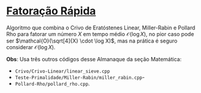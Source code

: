 # [Fatoração Rápida](fast_factorize.cpp)

Algoritmo que combina o Crivo de Eratóstenes Linear, Miller-Rabin e Pollard Rho para fatorar um número $X$ em tempo médio $\mathcal{O}(\log X)$, no pior caso pode ser $\mathcal{O}(\sqrt[4]{X} \cdot \log X)$, mas na prática é seguro considerar $\mathcal{O}(\log X)$.

**Obs**: Usa três outros códigos desse Almanaque da seção Matemática:
- `Crivo/Crivo-Linear/linear_sieve.cpp`
- `Teste-Primalidade/Miller-Rabin/miller_rabin.cpp`-
- `Pollard-Rho/pollard_rho.cpp`.